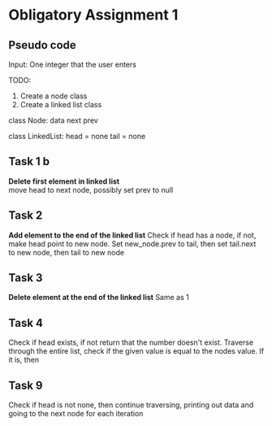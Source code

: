 # Obligatory Assignment 1
## Pseudo code
Input: One integer that the user enters

TODO:
1. Create a node class
2. Create a linked list class

class Node:
    data
    next
    prev

class LinkedList:
    head = none
    tail = none

## Task 1 b
**Delete first element in linked list**  
move head to next node, possibly set prev to null

## Task 2
**Add element to the end of the linked list**
Check if head has a node, if not, make head point to new node.
Set new_node.prev to tail, then set tail.next to new node, then tail to new node

## Task 3
**Delete element at the end of the linked list**
Same as 1

## Task 4
Check if head exists, if not return that the number doesn't exist. Traverse through the entire list, check if the given value is equal to the nodes value. If it is, then 

## Task 9
Check if head is not none, then continue traversing, printing out data and going to the next node for each iteration


